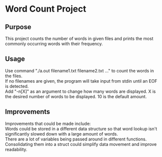 # Word Count Project


## Purpose
This project counts the number of words in given files and prints the most commonly occurring words with their frequency.

## Usage
Use command "./a.out filename1.txt filename2.txt ..." to count the words in the files.  
If no filenames are given, the program will take input from stdin until an EOF is detected.  
Add "-n[X]" as an argument to change how many words are displayed. X is the desired number of words to be displayed. 10 is the default amount.

## Improvements
Improvements that could be made include:  
Words could be stored in a different data structure so that word lookup isn't significantly slowed down with a large amount of words.  
There are a lot of variables being passed around in different functions. Consolidating them into a struct could simplify data movement and improve readability.
